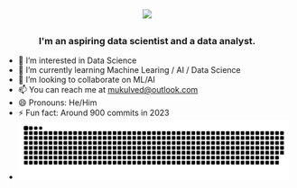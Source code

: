 <div>
   <h1 align="center"?
    <a href="https://git.io/typing-svg">
        <img src="https://readme-typing-svg.herokuapp.com/?font=Righteous&size=45&center=true&vCenter=true&width=500&height=70&duration=4000&lines=👋+Hi+There!;+I'm+Mukul+Ved!" />
    </a>
   </h1>

   <h3 align="center">I'm an aspiring data scientist and a data analyst. </h3>
</div>


<!---- 👋 Hi, I’m Mukul Ved
--->
- 👀 I’m interested in Data Science 
- 🌱 I’m currently learning Machine Learing / AI / Data Science 
- 💞️ I’m looking to collaborate on ML/AI
- 📫 You can reach me at mukulved@outlook.com
- 😄 Pronouns: He/Him
- ⚡ Fun fact: Around 900 commits in 2023
- ![github contribution grid snake animation](https://github.com/vedmukul/vedmukul/blob/main/github-user-contribution.svg)


<!---
vedmukul/vedmukul is a ✨ special ✨ repository because its `README.md` (this file) appears on your GitHub profile.
You can click the Preview link to take a look at your changes.
--->
